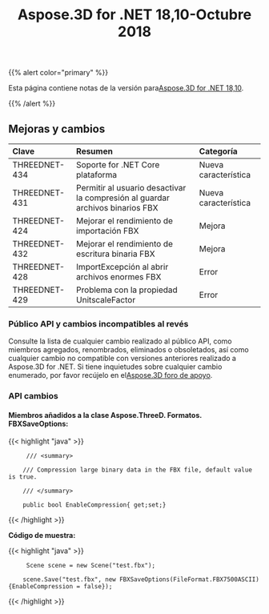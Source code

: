 ﻿---
title: Aspose.3D for .NET 18,10-Octubre 2018
type: docs
weight: 30
url: /es/net/aspose-3d-for-net-18-10-october-2018/
---
{{% alert color="primary" %}} 

Esta página contiene notas de la versión para[Aspose.3D for .NET 18,10](https://www.nuget.org/packages/Aspose.3D/18.10.0).

{{% /alert %}} 
## **Mejoras y cambios**

|**Clave**|**Resumen**|**Categoría**|
|:- |:- |:- |
|THREEDNET-434|Soporte for .NET Core plataforma|Nueva característica|
|THREEDNET-431|Permitir al usuario desactivar la compresión al guardar archivos binarios FBX|Nueva característica|
|THREEDNET-424|Mejorar el rendimiento de importación FBX|Mejora|
|THREEDNET-432|Mejorar el rendimiento de escritura binaria FBX|Mejora|
|THREEDNET-428|ImportExcepción al abrir archivos enormes FBX|Error|
|THREEDNET-429|Problema con la propiedad UnitscaleFactor|Error|
### **Público API y cambios incompatibles al revés**
Consulte la lista de cualquier cambio realizado al público API, como miembros agregados, renombrados, eliminados o obsoletados, así como cualquier cambio no compatible con versiones anteriores realizado a Aspose.3D for .NET. Si tiene inquietudes sobre cualquier cambio enumerado, por favor recújelo en el[Aspose.3D foro de apoyo](https://forum.aspose.com/c/3d).
### **API cambios**
#### **Miembros añadidos a la clase Aspose.ThreeD. Formatos. FBXSaveOptions:**
{{< highlight "java" >}}

         /// <summary>

        /// Compression large binary data in the FBX file, default value is true.

        /// </summary>

        public bool EnableCompression{ get;set;}

{{< /highlight >}}

**Código de muestra:**

{{< highlight "java" >}}

         Scene scene = new Scene("test.fbx");

        scene.Save("test.fbx", new FBXSaveOptions(FileFormat.FBX7500ASCII) {EnableCompression = false});

{{< /highlight >}}
